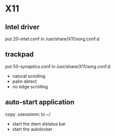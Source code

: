 # X11
## Intel driver
put 20-intel.conf in /usr/share/X11/xorg.conf.d

## trackpad
put 50-synaptics.conf in /usr/share/X11/xorg.conf.d
* natural scrolling
* palm detect
* no edge scrolling

## auto-start application
copy .xsessionrc to ~/
* start the dwm slstatus bar
* start the autolocker

